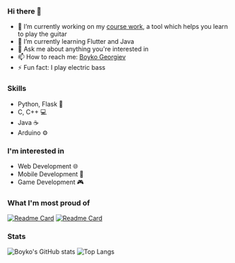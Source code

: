 ### Hi there 👋

<!--
**Boyko03/Boyko03** is a ✨ _special_ ✨ repository because its `README.md` (this file) appears on your GitHub profile.

Here are some ideas to get you started:
- 👯 I’m looking to collaborate on ...
- 🤔 I’m looking for help with ...
- 😄 Pronouns: ... 
-->
- 🔭 I’m currently working on my [course work](https://github.com/Boyko03/guitar_project), a tool which helps you learn to play the guitar
- 🌱 I’m currently learning Flutter and Java
- 💬 Ask me about anything you're interested in
- 📫 How to reach me: [Boyko Georgiev](https://www.linkedin.com/in/boyko-georgiev/)
- ⚡ Fun fact: I play electric bass

### Skills
- Python, Flask 🐍
- C, C++ 💻
- Java ☕
- Arduino ⚙️

### I'm interested in
- Web Development 🌐
- Mobile Development 📱
- Game Development 🎮

### What I'm most proud of
[![Readme Card](https://github-readme-stats.vercel.app/api/pin/?username=Boyko03&repo=guitar-master&theme=chartreuse-dark)](https://github.com/Boyko03/guitar_project)
[![Readme Card](https://github-readme-stats.vercel.app/api/pin/?username=BoyanPavlov03&repo=Survival-Game&theme=chartreuse-dark)](https://github.com/BoyanPavlov03/Survival-Game)

### Stats
![Boyko's GitHub stats](https://github-readme-stats.vercel.app/api?username=Boyko03&count_private=true&show_icons=true&theme=chartreuse-dark)
![Top Langs](https://github-readme-stats.vercel.app/api/top-langs/?username=Boyko03&layout=compact&theme=chartreuse-dark)
